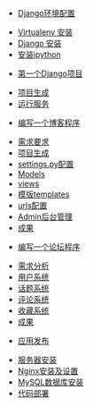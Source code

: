 * [Django环境配置](01.0.md)
 - [Virtualenv 安装](01.1.md)
 - [Django 安装](01.2.md)
 - [安装ipython](01.3.md)
* [第一个Django项目](02.0.md)
 - [项目生成](02.1.md)
 - [运行服务](02.2.md)
* [编写一个博客程序](03.0.md)
 - [需求要求]()
 - [项目生成]()
 - [settings.py配置]()
 - [Models]()
 - [views]()
 - [模版templates]()
 - [urls配置]()
 - [Admin后台管理]()
 - [成果]()
* [编写一个论坛程序]()
 - [需求分析]()
 - [用户系统]()
 - [话题系统]()
 - [评论系统]()
 - [收藏系统]()
 - [成果]()
* [应用发布]()
 - [服务器安装]()
 - [Nginx安装及设置]()
 - [MySQL数据库安装]()
 - [代码部署]()
 
